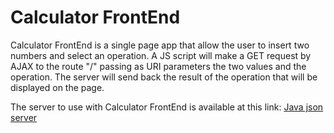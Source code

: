 # Calculator FrontEnd

Calculator FrontEnd is a single page app that allow the user to insert two numbers and select an operation.
A JS script will make a GET request by AJAX to the route "/" passing as URI parameters the two values and the operation.
The server will send back the result of the operation that will be displayed on the page.

The server to use with Calculator FrontEnd is available at this link:
[Java json server](https://github.com/micmor-m/json)

